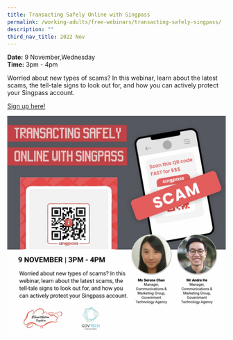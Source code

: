 ```yaml
---
title: Transacting Safely Online with Singpass
permalink: /working-adults/free-webinars/transacting-safely-singpass/
description: ""
third_nav_title: 2022 Nov
---
```

**Date:** 9 November,Wednesday
<br> **Time:** 3pm - 4pm

Worried about new types of scams? In this webinar, learn about the latest scams, the tell-tale signs to look out for, and how you can actively protect your Singpass account.

[Sign up here!](https://go.gov.sg/seniors-singpassurl-nov22)

![free webinars on how to transact safely online with singpass for working adults](/images/nov%202022/singpass_wa_9%20nov.jpeg)